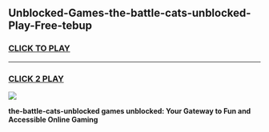 
## Unblocked-Games-the-battle-cats-unblocked-Play-Free-tebup
<h3>
<a href="https://premium76.site?title=the-battle-cats-unblocked&ref=18A1">CLICK TO PLAY</a></h3>
<hr>

<h3>
<a href="https://premium76.site?title=the-battle-cats-unblocked&ref=18A1">CLICK 2 PLAY</a>
  
</h3>

<a href="https://premium76.site?title=the-battle-cats-unblocked&ref=18A1"><img src="https://clearcache.store/games.png"></a>


**the-battle-cats-unblocked games unblocked: Your Gateway to Fun and Accessible Online Gaming**
